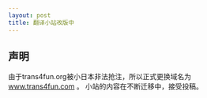 ```yaml
---
layout: post
title: 翻译小站改版中
---
```


## 声明

由于trans4fun.org被小日本非法抢注，所以正式更换域名为 www.trans4fun.com 。
小站的内容在不断迁移中，接受投稿。
